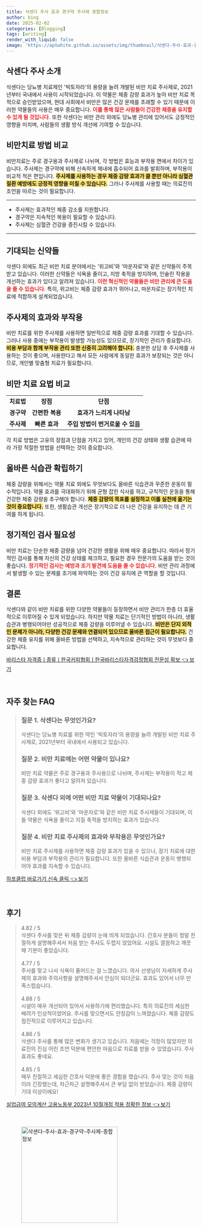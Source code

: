 ```yaml
---
title: 삭센다 주사 효과 경구약 주사제 종합정보
author: bing
date: 2025-02-02
categories: [Blogging]
tags: [writing]
render_with_liquid: false
image: 'https://aptwhite.github.io/assets/img/thumbnail/삭센다-주사-효과-경구약-주사제-종합정보.webp'
---
```



<h2 id='삭센다_주사_소개'>삭센다 주사 소개</h2>

<p>삭센다는 당뇨병 치료제인 '빅토자라'의 용량을 늘려 개발된 비만 치료 주사제로, 2021년부터 국내에서 사용이 시작되었습니다. 이 약물은 체중 감량 효과가 높아 비만 치료 목적으로 승인받았으며, 현대 사회에서 비만은 많은 건강 문제를 초래할 수 있기 때문에 이러한 약물들의 사용은 매우 중요합니다. <b><span style="color: #ee2323;">이를 통해 많은 사람들이 건강한 체중을 유지할 수 있게 될 것입니다.</span></b> 또한 삭센다는 비만 관리 외에도 당뇨병 관리에 있어서도 긍정적인 영향을 미치며, 사람들의 생활 방식 개선에 기여할 수 있습니다.</p>

<h2 id='비만치료_방법_비교'>비만치료 방법 비교</h2>

<p>비만치료는 주로 경구용과 주사제로 나뉘며, 각 방법은 효능과 부작용 면에서 차이가 있습니다. 주사제는 경구약에 비해 신속하게 체내에 흡수되어 효과를 발휘하며, 부작용이 비교적 적은 편입니다. <b><span style="background-color: #ffe066;">주사제를 사용하는 경우 체중 감량 효과가 클 뿐만 아니라 심혈관 질환 예방에도 긍정적 영향을 미칠 수 있습니다.</span></b> 그러나 주사제를 사용할 때는 의료진의 조언을 따르는 것이 필요합니다.</p>

<hr />

<ul>
    <li>주사제는 효과적인 체중 감소를 지원합니다.</li>
    <li>경구약은 지속적인 복용이 필요할 수 있습니다.</li>
    <li>주사제는 심혈관 건강을 증진시킬 수 있습니다.</li>
</ul>

<hr />

<h2 id='기대되는_신약들'>기대되는 신약들</h2>

<p>삭센다 외에도 최근 비만 치료 분야에서는 '위고비'와 '마운자로'와 같은 신약들이 주목받고 있습니다. 이러한 신약들은 식욕을 줄이고, 지방 축적을 방지하며, 인슐린 작용을 개선하는 효과가 있다고 알려져 있습니다. <b><span style="color: #ee2323;">이런 혁신적인 약물들은 비만 관리에 큰 도움을 줄 수 있습니다.</span></b> 특히, 위고비는 체중 감량 효과가 뛰어나고, 마운자로는 장기적인 치료에 적합하게 설계되었습니다.</p>

<h2 id='주사제의_효과와_부작용'>주사제의 효과와 부작용</h2>

<p>비만 치료를 위한 주사제를 사용하면 일반적으로 체중 감량 효과를 기대할 수 있습니다. 그러나 사용 중에는 부작용이 발생할 가능성도 있으므로, 장기적인 관리가 중요합니다. <b><span style="background-color: #ffe066;">비용 부담과 함께 부작용 관리 또한 신중히 고려해야 합니다.</span></b> 충분한 상담 후 주사제를 사용하는 것이 좋으며, 사용한다고 해서 모든 사람에게 동일한 효과가 보장되는 것은 아니므로, 개인별 맞춤형 치료가 필요합니다.</p>

<h2 id='비만치료_치료요법_비교'>비만 치료 요법 비교</h2>

<table>
    <tr>
        <td style="text-align: center; height: 17px;"><b>치료법</b></td>
        <td style="text-align: center; height: 17px;"><b>장점</b></td>
        <td style="text-align: center; height: 17px;"><b>단점</b></td>
    </tr>
    <tr>
        <td style="text-align: center; height: 17px;"><b>경구약</b></td>
        <td style="text-align: center; height: 17px;"><b>간편한 복용</b></td>
        <td style="text-align: center; height: 17px;"><b>효과가 느리게 나타남</b></td>
    </tr>
    <tr>
        <td style="text-align: center; height: 17px;"><b>주사제</b></td>
        <td style="text-align: center; height: 17px;"><b>빠른 효과</b></td>
        <td style="text-align: center; height: 17px;"><b>주입 방법이 번거로울 수 있음</b></td>
    </tr>
</table>

<p>각 치료 방법은 고유의 장점과 단점을 가지고 있어, 개인의 건강 상태와 생활 습관에 따라 가장 적절한 방법을 선택하는 것이 중요합니다. <!-- 추가 행이 필요하면 복사하여 추가하세요 --> </p>

<h2 id='올바른_식습관_확립하기'>올바른 식습관 확립하기</h2>

<p>체중 감량을 위해서는 약물 치료 외에도 무엇보다도 올바른 식습관과 꾸준한 운동이 필수적입니다. 약물 효과를 극대화하기 위해 균형 잡힌 식사를 하고, 규칙적인 운동을 통해 건강한 체중 감량을 추구해야 합니다. <b><span style="background-color: #ffe066;">체중 감량의 목표를 설정하고 이를 실천에 옮기는 것이 중요합니다.</span></b> 또한, 생활습관 개선은 장기적으로 더 나은 건강을 유지하는 데 큰 기여를 하게 됩니다.</p>

<h2 id='정기적인_검사_필요성'>정기적인 검사 필요성</h2>

<p>비만 치료는 단순한 체중 감량을 넘어 건강한 생활을 위해 매우 중요합니다. 따라서 정기적인 검사를 통해 자신의 건강 상태를 체크하고, 필요한 경우 전문가의 도움을 받는 것이 좋습니다. <b><span style="color: #ee2323;">정기적인 검사는 예방과 조기 발견에 도움을 줄 수 있습니다.</span></b> 비만 관리 과정에서 발생할 수 있는 문제를 조기에 파악하는 것이 건강 유지에 큰 역할을 할 것입니다.</p>

<h2 id='결론'>결론</h2>

<p>삭센다와 같이 비만 치료를 위한 다양한 약물들이 등장하면서 비만 관리가 한층 더 효율적으로 이루어질 수 있게 되었습니다. 하지만 약물 치료는 단기적인 방법이 아니라, 생활 습관과 병행되어야만 성공적으로 체중 감량을 이루어낼 수 있습니다. <b><span style="background-color: #ffe066;">비만은 단지 외적인 문제가 아니라, 다양한 건강 문제와 연결되어 있으므로 올바른 접근이 필요합니다.</span></b> 건강한 체중 유지를 위해 올바른 방법을 선택하고, 지속적으로 관리하는 것이 무엇보다 중요합니다.</p>


<p><a class="click-button" title="바리스타 자격증ㅣ종류ㅣ한국커피협회ㅣ한국바리스타자격검정협회 전문성 확보" href="https://aptwhite.github.io/posts/%EB%B0%94%EB%A6%AC%EC%8A%A4%ED%83%80-%EC%9E%90%EA%B2%A9%EC%A6%9D%E3%85%A3%EC%A2%85%EB%A5%98%E3%85%A3%ED%95%9C%EA%B5%AD%EC%BB%A4%ED%94%BC%ED%98%91%ED%9A%8C%E3%85%A3%ED%95%9C%EA%B5%AD%EB%B0%94%EB%A6%AC%EC%8A%A4%ED%83%80%EC%9E%90%EA%B2%A9%EA%B2%80%EC%A0%95%ED%98%91%ED%9A%8C-%EC%A0%84%EB%AC%B8%EC%84%B1-%ED%99%95%EB%B3%B4/" rel="dofollow">바리스타 자격증ㅣ종류ㅣ한국커피협회ㅣ한국바리스타자격검정협회 전문성 확보 👈 보기</a></p><br>
<h2 id='자주_찾는_FAQ'>자주 찾는 FAQ</h2>
<div itemscope="" itemtype="https://schema.org/FAQPage"> 
<blockquote> 
<div itemscope="" itemprop="mainEntity" itemtype="https://schema.org/Question"> 
<h3 itemprop="name">질문 1. 삭센다는 무엇인가요?</h3> 
<div itemscope="" itemprop="acceptedAnswer" itemtype="https://schema.org/Answer"> 
<span itemprop="text"> 
<p>삭센다는 당뇨병 치료를 위한 약인 '빅토자라'의 용량을 늘려 개발된 비만 치료 주사제로, 2021년부터 국내에서 사용되고 있습니다.</p> 
</span> 
</div> 
</div> 

<div itemscope="" itemprop="mainEntity" itemtype="https://schema.org/Question"> 
<h3 itemprop="name">질문 2. 비만 치료에는 어떤 약물이 있나요?</h3> 
<div itemscope="" itemprop="acceptedAnswer" itemtype="https://schema.org/Answer"> 
<span itemprop="text"> 
<p>비만 치료 약물은 주로 경구용과 주사용으로 나뉘며, 주사제는 부작용이 적고 체중 감량 효과가 좋다고 알려져 있습니다.</p> 
</span> 
</div> 
</div> 

<div itemscope="" itemprop="mainEntity" itemtype="https://schema.org/Question"> 
<h3 itemprop="name">질문 3. 삭센다 외에 어떤 비만 치료 약물이 기대되나요?</h3> 
<div itemscope="" itemprop="acceptedAnswer" itemtype="https://schema.org/Answer"> 
<span itemprop="text"> 
<p>삭센다 외에도 '위고비'와 '마운자로'와 같은 비만 치료 주사제들이 기대되며, 이들 약물은 식욕을 줄이고 지질 축적을 방지하는 효과가 있습니다.</p> 
</span> 
</div> 
</div> 

<div itemscope="" itemprop="mainEntity" itemtype="https://schema.org/Question"> 
<h3 itemprop="name">질문 4. 비만 치료 주사제의 효과와 부작용은 무엇인가요?</h3> 
<div itemscope="" itemprop="acceptedAnswer" itemtype="https://schema.org/Answer"> 
<span itemprop="text"> 
<p>비만 치료 주사제를 사용하면 체중 감량 효과가 있을 수 있으나, 장기 치료에 대한 비용 부담과 부작용의 관리가 필요합니다. 또한 올바른 식습관과 운동이 병행되어야 효과를 지속할 수 있습니다.</p> 
</span> 
</div> 
</div> 

</blockquote> 
</div>
<p><a class="click-button" title="하프클럽 바로가기 신속 클릭" href="https://aptwhite.github.io/posts/%ED%95%98%ED%94%84%ED%81%B4%EB%9F%BD-%EB%B0%94%EB%A1%9C%EA%B0%80%EA%B8%B0-%EC%8B%A0%EC%86%8D-%ED%81%B4%EB%A6%AD/" rel="dofollow">하프클럽 바로가기 신속 클릭 👈 보기</a></p><br>
<h2 id='후기'>후기</h2>
<div itemscope itemtype="https://schema.org/Product">
  <blockquote>
  <div itemprop="review" itemscope itemtype="https://schema.org/Review">
      <div itemprop="reviewRating" itemscope itemtype="https://schema.org/Rating"> <span itemprop="ratingValue">4.82</span> / <span itemprop="bestRating">5</span> </div>
      <span itemprop="reviewBody">삭센다 주사를 맞은 뒤 체중 감량이 눈에 띄게 되었습니다. 간호사 분들이 정말 친절하게 설명해주셔서 처음 받는 주사도 두렵지 않았어요. 시설도 깔끔하고 깨끗해 기분이 좋았습니다.</span>
  </div>
  <br>
  <div itemprop="review" itemscope itemtype="https://schema.org/Review">
      <div itemprop="reviewRating" itemscope itemtype="https://schema.org/Rating"> <span itemprop="ratingValue">4.77</span> / <span itemprop="bestRating">5</span> </div>
      <span itemprop="reviewBody">주사를 맞고 나서 식욕이 줄어드는 걸 느꼈습니다. 의사 선생님이 자세하게 주사제의 효과와 주의사항을 설명해주셔서 안심이 되더군요. 효과도 있어서 너무 만족스럽습니다.</span>
  </div>
  <br>
  <div itemprop="review" itemscope itemtype="https://schema.org/Review">
      <div itemprop="reviewRating" itemscope itemtype="https://schema.org/Rating"> <span itemprop="ratingValue">4.88</span> / <span itemprop="bestRating">5</span> </div>
      <span itemprop="reviewBody">시설이 매우 개선되어 있어서 사용하기에 편리했습니다. 특히 의료진의 세심한 배려가 인상적이었어요. 주사를 맞으면서도 안정감이 느껴졌습니다. 체중 감량도 점진적으로 이루어지고 있습니다.</span>
  </div>
  <br>
  <div itemprop="review" itemscope itemtype="https://schema.org/Review">
      <div itemprop="reviewRating" itemscope itemtype="https://schema.org/Rating"> <span itemprop="ratingValue">4.86</span> / <span itemprop="bestRating">5</span> </div>
      <span itemprop="reviewBody">삭센다 주사를 통해 많은 변화가 생기고 있습니다. 처음에는 걱정이 많았지만 의료진의 진심 어린 조언 덕분에 편안한 마음으로 치료를 받을 수 있었습니다. 주사 효과도 좋네요.</span>
  </div>
  <br>
  <div itemprop="review" itemscope itemtype="https://schema.org/Review">
      <div itemprop="reviewRating" itemscope itemtype="https://schema.org/Rating"> <span itemprop="ratingValue">4.85</span> / <span itemprop="bestRating">5</span> </div>
      <span itemprop="reviewBody">매우 친절하고 세심한 간호사 덕분에 좋은 경험을 했습니다. 주사 맞는 것이 처음이라 긴장했는데, 차근차근 설명해주셔서 큰 부담 없이 받았습니다. 체중 감량이 기대 이상이에요!</span>
  </div>
  </blockquote>
</div>
<p><a class="click-button" title="실업급여 모의계산 고용노동부 2023년 10월개정 적용 정확한 정보" href="https://aptwhite.github.io/posts/%EC%8B%A4%EC%97%85%EA%B8%89%EC%97%AC-%EB%AA%A8%EC%9D%98%EA%B3%84%EC%82%B0-%EA%B3%A0%EC%9A%A9%EB%85%B8%EB%8F%99%EB%B6%80-2023%EB%85%84-10%EC%9B%94%EA%B0%9C%EC%A0%95-%EC%A0%81%EC%9A%A9-%EC%A0%95%ED%99%95%ED%95%9C-%EC%A0%95%EB%B3%B4/" rel="dofollow">실업급여 모의계산 고용노동부 2023년 10월개정 적용 정확한 정보 👈 보기</a></p><br>
<figure class="image"><img src="https://aptwhite.github.io/assets/img/thumbnail/삭센다-주사-효과-경구약-주사제-종합정보.webp" alt="삭센다-주사-효과-경구약-주사제-종합정보" width="256" height="256"></figure>